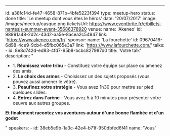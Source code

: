 ---

id: a38fc14d-fe47-4658-871b-4bfe5223f394
type: meetup-hero
status: done
title: 'Le meetup dont vous êtes le héros'
date: '20/07/2017'
image: /images/meetup/casque.png
ticketsUrl: https://www.eventbrite.fr/e/billets-nantesjs-summer-event-35686378920
venue:
name: 'Akeneo'
id: 98991a48-2d2c-43d2-aa5e-8acea2c54947
link: 'https://www.akeneo.com/fr/'
sponsor:
name: 'La fourchette'
id: 09670416-6d98-4ce9-9cb4-d5fbc065e3a7
link: 'https://www.lafourchette.com/'
talks: -
id: 8e8d742d-ed83-4fd7-95b8-bcbc827987d0
title: 'Votre talk'
description: "
<ul style='margin-left:0;'>
<li>1. <strong>Réunissez votre tribu</strong> - Constituez votre équipe sur place ou amenez des amis.</li>
<li>2. <strong>Le choix des armes</strong> - Choisissez un des sujets proposés (vous pouvez aussi amener le vôtre).</li>
<li>3. <strong>Peaufinez votre stratégie</strong> - Vous avez 1h30 pour mettre sur pied quelques slides.</li>
<li>4. <strong>Entrez dans l'arène</strong> - Vous avez 5 à 10 minutes pour présenter votre oeuvre aux autres groupes.</li>
</ul>
<p><strong>Et finalement racontez vos aventures autour d'une bonne flambée et d'un godet</strong></p>"
speakers: -
id: 38eb5e9b-1a3c-42e4-b71f-950dbfed6f41
name: 'Vous'
